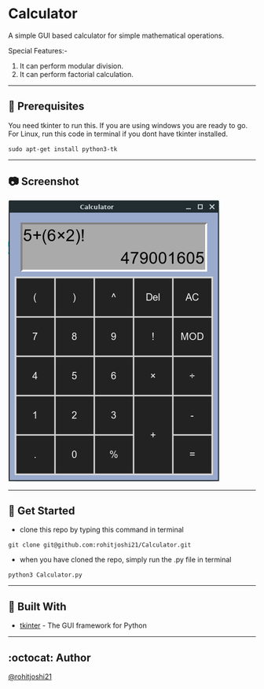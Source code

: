 # Calculator

A simple GUI based calculator for simple mathematical operations.

Special Features:-

1. It can perform modular division.
2. It can perform factorial calculation.

-----

## :crystal_ball: Prerequisites

You need tkinter to run this.
If you are using windows you are ready to go.
For Linux, run this code in terminal if you dont have tkinter installed.
```
sudo apt-get install python3-tk
```
----------

## :camera: Screenshot

![Calc](Screenshots/Screenshot1.png)

----------

## :floppy_disk: Get Started

- clone this repo by typing this command in terminal
```
git clone git@github.com:rohitjoshi21/Calculator.git
```
- when you have cloned the repo, simply run the .py file in terminal 
```
python3 Calculator.py
```
----------

## :hammer: Built With

- [tkinter](https://github.com/topics/tkinter) - The GUI framework for Python

----------

## :octocat: Author

[@rohitjoshi21](https://github.com/rohitjoshi21)
